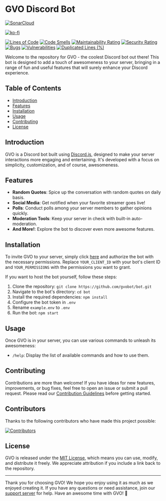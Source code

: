 # GVO Discord Bot

[![SonarCloud](https://sonarcloud.io/images/project_badges/sonarcloud-orange.svg)](https://sonarcloud.io/summary/new_code?id=gvobot_bot)

[![ko-fi](https://ko-fi.com/img/githubbutton_sm.svg)](https://ko-fi.com/J3J1FVEH0)

[![Lines of Code](https://sonarcloud.io/api/project_badges/measure?project=gvobot_bot&metric=ncloc)](https://sonarcloud.io/summary/new_code?id=gvobot_bot)
[![Code Smells](https://sonarcloud.io/api/project_badges/measure?project=gvobot_bot&metric=code_smells)](https://sonarcloud.io/summary/new_code?id=gvobot_bot)
[![Maintainability Rating](https://sonarcloud.io/api/project_badges/measure?project=gvobot_bot&metric=sqale_rating)](https://sonarcloud.io/summary/new_code?id=gvobot_bot)
[![Security Rating](https://sonarcloud.io/api/project_badges/measure?project=gvobot_bot&metric=security_rating)](https://sonarcloud.io/summary/new_code?id=gvobot_bot)
[![Bugs](https://sonarcloud.io/api/project_badges/measure?project=gvobot_bot&metric=bugs)](https://sonarcloud.io/summary/new_code?id=gvobot_bot)
[![Vulnerabilities](https://sonarcloud.io/api/project_badges/measure?project=gvobot_bot&metric=vulnerabilities)](https://sonarcloud.io/summary/new_code?id=gvobot_bot)
[![Duplicated Lines (%)](https://sonarcloud.io/api/project_badges/measure?project=gvobot_bot&metric=duplicated_lines_density)](https://sonarcloud.io/summary/new_code?id=gvobot_bot)

Welcome to the repository for GVO - the coolest Discord bot out there! This bot is designed to add a touch of awesomeness to your server, bringing in a range of fun and useful features that will surely enhance your Discord experience.

## Table of Contents

- [Introduction](#introduction)
- [Features](#features)
- [Installation](#installation)
- [Usage](#usage)
- [Contributing](#contributing)
- [License](#license)

## Introduction

GVO is a Discord bot built using [Discord.js](https://discord.js.org/), designed to make your server interactions more engaging and entertaining. It's developed with a focus on simplicity, customization, and of course, awesomeness.

## Features

- **Random Quotes**: Spice up the conversation with random quotes on daily basis.
- **Social Media**: Get notified when your favorite streamer goes live!
- **Polls**: Conduct polls among your server members to gather opinions quickly.
- **Moderation Tools**: Keep your server in check with built-in auto-moderation.
- **And More!**: Explore the bot to discover even more awesome features.

## Installation

To invite GVO to your server, simply click [here](https://discord.com/oauth2/authorize?client_id=YOUR_CLIENT_ID&scope=bot&permissions=YOUR_PERMISSIONS) and authorize the bot with the necessary permissions. Replace `YOUR_CLIENT_ID` with your bot's client ID and `YOUR_PERMISSIONS` with the permissions you want to grant.

If you want to host the bot yourself, follow these steps:

1. Clone the repository: `git clone https://github.com/gvobot/bot.git`
2. Navigate to the bot's directory: `cd bot`
3. Install the required dependencies: `npm install`
4. Configure the bot token in `.env`
5. Rename `example.env` to `.env`
6. Run the bot: `npm start`

## Usage

Once GVO is in your server, you can use various commands to unleash its awesomeness:

- `/help`: Display the list of available commands and how to use them.

## Contributing

Contributions are more than welcome! If you have ideas for new features, improvements, or bug fixes, feel free to open an issue or submit a pull request. Please read our [Contribution Guidelines](CONTRIBUTING.md) before getting started.

## Contributors

Thanks to the following contributors who have made this project possible:

<a href="https://github.com/gvobot/bot/graphs/contributors">
  <img src="https://stg.contrib.rocks/image?repo=gvobot/bot" alt="Contributors" />
</a>

## License

GVO is released under the [MIT License](LICENSE), which means you can use, modify, and distribute it freely. We appreciate attribution if you include a link back to the repository.

---

Thank you for choosing GVO! We hope you enjoy using it as much as we enjoyed creating it. If you have any questions or need assistance, join our [support server](https://gvobot.app/discord) for help. Have an awesome time with GVO! 🎉
